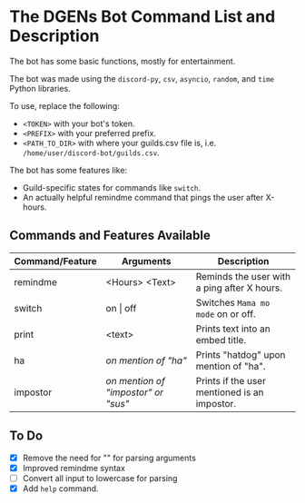 # The DGENs Bot Command List and Description

The bot has some basic functions, mostly for entertainment.

The bot was made using the `discord-py`, `csv`, `asyncio`, `random`, and `time` Python libraries.

To use, replace the following:
- `<TOKEN>` with your bot's token.
- `<PREFIX>` with your preferred prefix.
- `<PATH_TO_DIR>` with where your guilds.csv file is, i.e. `/home/user/discord-bot/guilds.csv`.

The bot has some features like:
- Guild-specific states for commands like `switch`.
- An actually helpful remindme command that pings the user after X-hours.

## Commands and Features Available

| Command/Feature | Arguments                                   | Description                                   |
| --------------- | ------------------------------------------- | --------------------------------------------- |
|remindme         | \<Hours> \<Text>                            | Reminds the user with a ping after X hours.   |
|switch           | on \| off                                   | Switches `Mama mo mode` on or off.            |
|print            | \<text>                                     | Prints text into an embed title.              |
|ha               | *on mention of "ha"*                        | Prints "hatdog" upon mention of "ha".         |
|impostor         | *on mention of "impostor" or "sus"*         | Prints if the user mentioned is an impostor.  |


## To Do

- [x] Remove the need for "" for parsing arguments
- [x] Improved remindme syntax
- [ ] Convert all input to lowercase for parsing
- [x] Add `help` command.
